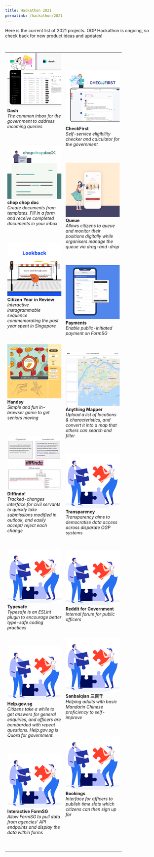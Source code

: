 ```yaml
---
title: Hackathon 2021
permalink: /hackathon/2021
---
```

Here is the current list of 2021 projects. OGP Hackathon is ongoing, so check back for new product ideas and updates!

<br/>

<table width="350px">
<tbody>
      <td width="175px">
          <img src="/images/Dash_snapshot.png" alt="Dash.gov.sg" title="Dash.gov.sg"/><br /><strong>Dash</strong><br /><em>The common inbox for the government to address incoming queries</em>
          <br /><br /><br /><br />
          <img src="/images/chopchopdocx_snapshot_updated.png" alt="chop chop doc" title="chop chop doc" /><br /><strong>chop chop doc</strong><br /><em>Create documents from templates. Fill in a form and receive completed documents in your inbox</em> 
          <br /><br /><br /><br />
				<img src="/images/CitizenYearInReview_snapshot.png" alt="Citizen Year in Review" title="Citizen Year in Review" /><br /><strong>Citizen Year in Review</strong><br /><em>Interactive instagrammable sequence commemorating the past year spent in Singapore</em> 
          <br /><br /><br /><br />
				<img src="/images/Handsy_snapshot.png" alt="Handsy" title="Handsy" /><br /><strong>Handsy</strong><br /><em>Simple and fun in-browser game to get seniors moving</em>
          <br /><br /><br /><br />
				<img src="/images/Diffindo_snapshot.png" alt="Diffindo!" title="Diffindo!" /><br /><strong>Diffindo!</strong><br /><em>Tracked-changes interface for civil servants to quickly take submissions modified in outlook, and easily accept/ reject each change</em> 
          <br /><br /><br /><br />
				<img src="/images/solve.svg" alt="Typesafe" title="Typesafe" /><br /><strong>Typesafe</strong><br /><em>Typesafe is an ESLint plugin to encourage better type-safe coding practices</em> 
				  <br /><br /><br /><br />
          <img src="/images/solve.svg" alt="Help.gov.sg" title="Help.gov.sg" /><br /><strong>Help.gov.sg</strong><br /><em>Citizens take a while to get answers for general enquiries, and officers are bombarded with repeat questions. Help.gov.sg is Quora for government.</em> 
					<br /><br /><br /><br />
								<img src="/images/solve.svg" alt="Interactive FormSG" title="Interactive FormSG" /><br /><strong>Interactive FormSG</strong><br /><em>Allow FormSG to pull data from agencies' API endpoints and display the data within forms</em> 
				  <br /><br /><br /><br />
	</td>
      <td width="175px">
				    <img src="/images/Checkfirst_snapshot.png" alt="Checkfirst.gov.sg" title="Checkfirst.gov.sg" /><br /><strong>CheckFirst</strong><br /><em>Self-service eligibility checker and calculator for the government</em> 
          <br /><br /><br /><br />
          <a href=""><img src="/images/Queue_snapshot.png" alt="Queue" title="Queue" /></a><br /><strong>Queue</strong><br /><em>Allows citizens to queue and monitor their positions digitally while organisers manage the queue via drag-and-drop</em> 
          <br /><br /><br /><br />
				<img src="/images/Payments_snapshot.png" alt="Payments" title="Payments" /><br /><strong>Payments</strong><br /><em>Enable public-initiated payment on FormSG</em>
          <br /><br /><br /><br />   
				<img src="/images/AnythingMapper_snapshot.png" alt="Anything Mapper" title="Anything Mapper" /><br /><strong>Anything Mapper</strong><br /><em>Upload a list of locations & characteristics, and convert it into a map that others can search and filter</em> 
          <br /><br /><br /><br />
				<img src="/images/solve.svg" alt="Transparency" title="Transparency" /><br /><strong>Transparency </strong><br /><em>Transparency aims to democratise data access across disparate OGP systems</em> 
				  <br /><br /><br /><br />
				<img src="/images/solve.svg" alt="Reddit for Government" title="Reddit for Government" /><br /><strong>Reddit for Government</strong><br /><em>Internal forum for public officers</em> 
				  <br /><br /><br /><br />
				<img src="/images/solve.svg" alt="Sanbaiqian" title="Sanbaiqian" /><br /><strong>Sanbaiqian 三百千</strong><br /><em>Helping adults with basic Mandarin Chinese proficiency to self-improve</em> 
				  <br /><br /><br /><br />
								<img src="/images/solve.svg" alt="Bookings" title="Bookings" /><br /><strong>Bookings</strong><br /><em>Interface for officers to publish time slots which citizens can then sign up for</em> 
				  <br /><br /><br /><br />
      </td>
</tbody>
</table>